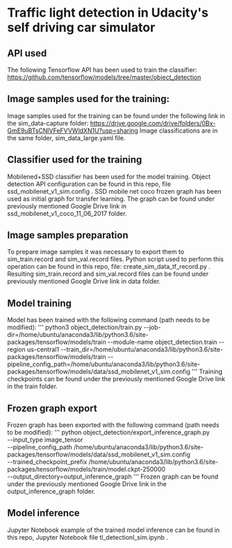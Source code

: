 # Traffic light detection in Udacity's self driving car simulator
## API used
The following Tensorflow API has been used to train the classifier:
https://github.com/tensorflow/models/tree/master/object_detection
## Image samples used for the training:
Image samples used for the training can be found under the following link in the  sim_data-capture folder:
https://drive.google.com/drive/folders/0Bx-GmE9uBTsCNlVFeFVVWldXN1U?usp=sharing
Image classifications are in the same folder, sim_data_large.yaml file.
## Classifier used for the training
Mobilened+SSD classifier has been used for the model training.
Object detection API configuration can be found in this repo, file ssd_mobilenet_v1_sim.config .
SSD mobile net coco frozen graph has been used as initial graph for transfer learning.
The graph can be found under previously mentioned Google Drive link in ssd_mobilenet_v1_coco_11_06_2017 folder.
## Image samples preparation
To prepare image samples it was necessary to export them to sim_train.record and sim_val.record files. 
Python script used to perform this operation can be found in this repo, file: create_sim_data_tf_record.py .
Resulting sim_train.record and sim_val.record files can be found under previously mentioned Google Drive link in data folder.
## Model training
Model has been trained with the following command (path needs to be modified):
'''
python3 object_detection/train.py     --job-dir=/home/ubuntu/anaconda3/lib/python3.6/site-packages/tensorflow/models/train     --module-name object_detection.train     --region us-central1   --train_dir=/home/ubuntu/anaconda3/lib/python3.6/site-packages/tensorflow/models/train     --pipeline_config_path=/home/ubuntu/anaconda3/lib/python3.6/site-packages/tensorflow/models/data/ssd_mobilenet_v1_sim.config
'''
Training checkpoints can be found under the previously mentioned Google Drive link in the train folder.
## Frozen graph export
Frozen graph has been exported with the following command (path needs to be modified):
'''
python object_detection/export_inference_graph.py \
    --input_type image_tensor \
    --pipeline_config_path /home/ubuntu/anaconda3/lib/python3.6/site-packages/tensorflow/models/data/ssd_mobilenet_v1_sim.config \
    --trained_checkpoint_prefix /home/ubuntu/anaconda3/lib/python3.6/site-packages/tensorflow/models/train/model.ckpt-250000 \
    --output_directory=output_inference_graph
'''
Frozen graph can be found under the previously mentioned Google Drive link in the output_inference_graph folder.
## Model inference
Jupyter Notebook example of the trained model inference can be found in this repo, Jupyter Notebook file tl_detectionl_sim.ipynb .
